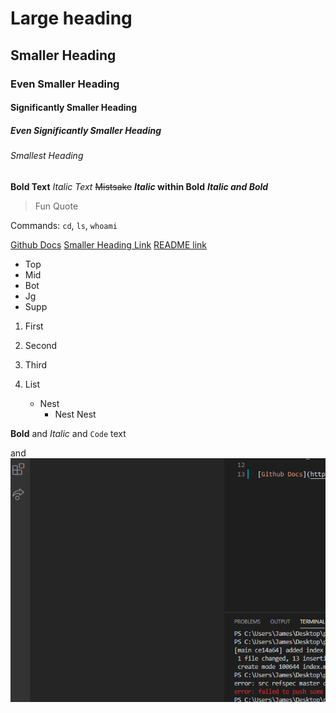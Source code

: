 # Large heading
## Smaller Heading
### Even Smaller Heading
#### Significantly Smaller Heading
##### Even Significantly Smaller Heading
###### Smallest Heading

**Bold Text**
*Italic Text*
~~Mistsake~~
**_Italic_ within Bold**
***Italic and Bold***

> Fun Quote

Commands: `cd`, `ls`, `whoami`

[Github Docs](https://docs.github.com/en/free-pro-team@latest/github/writing-on-github/basic-writing-and-formatting-syntax)
[Smaller Heading Link](https://github.com/JamesZhao01/CSE110_Lab1/blob/main/index.md#header-2)
[README link](README.md)

- Top
- Mid
- Bot
- Jg
- Supp

1. First
2. Second
3. Third

1. List
   - Nest
     - Nest Nest


**Bold** and _Italic_ and `Code` text

 and ![Image](img.png)